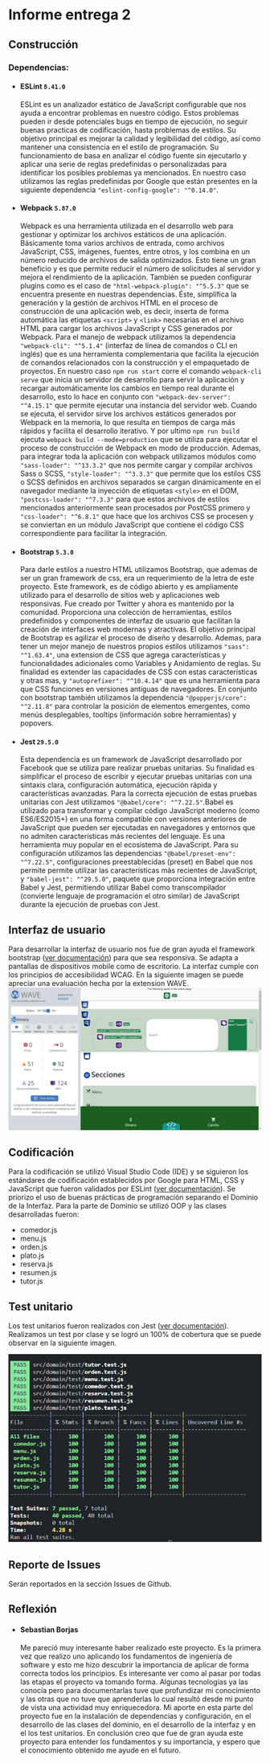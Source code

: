 # Informe entrega 2

## Construcción

### Dependencias:
- #### ESLint `8.41.0`
  ESLint es un analizador estático de JavaScript configurable que nos ayuda a encontrar problemas en nuestro código. Estos problemas pueden ir desde potenciales bugs en tiempo de ejecución, no seguir buenas practicas de codificación, hasta problemas de estilos. Su objetivo principal es mejorar la calidad y legibilidad del código, así como mantener una consistencia en el estilo de programación. Su funcionamiento de basa en analizar el código fuente sin ejecutarlo y aplicar una serie de reglas predefinidas o personalizadas para identificar los posibles problemas ya mencionados. En nuestro caso utilizamos las reglas predefinidas por Google que están presentes en la siguiente dependencia `"eslint-config-google": "^0.14.0"`.
- #### Webpack `5.87.0`
  Webpack es una herramienta utilizada en el desarrollo web para gestionar y optimizar los archivos estáticos de una aplicación. Básicamente toma varios archivos de entrada, como archivos JavaScript, CSS, imágenes, fuentes, entre otros, y los combina en un número reducido de archivos de salida optimizados. Esto tiene un gran beneficio y es que permite reducir el número de solicitudes al servidor y mejora el rendimiento de la aplicación. 
  También se pueden configurar plugins como es el caso de `"html-webpack-plugin": "^5.5.3"` que se encuentra presente en nuestras dependencias. Éste, simplifica la generación y la gestión de archivos HTML en el proceso de construcción de una aplicación web, es decir,  inserta de forma automática las etiquetas `<script>` y `<link>` necesarias en el archivo HTML para cargar los archivos JavaScript y CSS generados por Webpack.
  Para el manejo de webpack utilizamos la dependencia `"webpack-cli": "^5.1.4"` (interfaz de línea de comandos o CLI en inglés) que es una herramienta complementaria que facilita la ejecución de comandos relacionados con la construcción y el empaquetado de proyectos. En nuestro caso `npm run start` corre el comando `webpack-cli serve` que inicia un servidor de desarrollo para servir la aplicación y recargar automáticamente los cambios en tiempo real durante el desarrollo, esto lo hace en conjunto con `"webpack-dev-server": "^4.15.1"` que permite ejecutar una instancia del servidor web. Cuando se ejecuta, el servidor sirve los archivos estáticos generados por Webpack en la memoria, lo que resulta en tiempos de carga más rápidos y facilita el desarrollo iterativo. Y por ultimo `npm run build` ejecuta `webpack build --mode=production` que se utiliza para ejecutar el proceso de construcción de Webpack en modo de producción.
  Ademas, para integrar toda la aplicación con webpack utilizamos módulos como `"sass-loader": "^13.3.2"` que nos permite cargar y compilar archivos Sass o SCSS, `"style-loader": "^3.3.3"` que permite que los estilos CSS o SCSS definidos en archivos separados se cargan dinámicamente en el navegador mediante la inyección de etiquetas `<style>` en el DOM, `"postcss-loader": "^7.3.3"` para que estos archivos de estilos mencionados anteriormente sean procesados por PostCSS primero y `"css-loader": "^6.8.1"` que hace que los archivos CSS se procesen y se conviertan en un módulo JavaScript que contiene el código CSS correspondiente para facilitar la integración.
  <link href="bootstrap"></link>
- #### Bootstrap `5.3.0`
  Para darle estilos a nuestro HTML utilizamos Bootstrap, que ademas de ser un gran framework de css, era un requerimiento de la letra de este proyecto. Este framework, es de código abierto y es ampliamente utilizado para el desarrollo de sitios web y aplicaciones web responsivas. Fue creado por Twitter y ahora es mantenido por la comunidad. Proporciona una colección de herramientas, estilos predefinidos y componentes de interfaz de usuario que facilitan la creación de interfaces web modernas y atractivas. El objetivo principal de Bootstrap es agilizar el proceso de diseño y desarrollo. Ademas, para tener un mejor manejo de nuestros propios estilos utilizamos  `"sass": "^1.63.4"`, una extension de CSS que agrega características y funcionalidades adicionales como Variables y Anidamiento de reglas. Su finalidad es  extender las capacidades de CSS con estas características y otras mas, y `"autoprefixer": "^10.4.14"` que es una herramienta para que CSS funciones en versiones antiguas de navegadores.
  En conjunto con bootstrap también utilizamos la dependencia `"@popperjs/core": "^2.11.8"` para controlar la posición de elementos emergentes, como menús desplegables, tooltips (información sobre herramientas) y popovers.
- #### Jest `29.5.0`
  Esta dependencia es un framework de JavaScript desarrollado por Facebook que se utiliza pare realizar pruebas unitarias. Su finalidad es simplificar el proceso de escribir y ejecutar pruebas unitarias con una sintaxis clara, configuración automática, ejecución rápida y características avanzadas.
  Para la correcta ejecución de estas pruebas unitarias con Jest utilizamos `"@babel/core": "^7.22.5"`.Babel es utilizado para transformar y compilar código JavaScript moderno (como ES6/ES2015+) en una forma compatible con versiones anteriores de JavaScript que pueden ser ejecutadas en navegadores y entornos que no admiten características más recientes del lenguaje. Es una herramienta muy popular en el ecosistema de JavaScript.
  Para su configuración utilizamos las dependencias `"@babel/preset-env": "^7.22.5"`, configuraciones preestablecidas (preset) en Babel que nos permite permite utilizar las características más recientes de JavaScript, y `"babel-jest": "^29.5.0"`, paquete que proporciona integración entre Babel y Jest, permitiendo utilizar Babel como transcompilador (convierte lenguaje de programación el otro similar) de JavaScript durante la ejecución de pruebas con Jest.


## Interfaz de usuario
  Para desarrollar la interfaz de usuario nos fue de gran ayuda el framework bootstrap ([ver documentación](#bootstrap-530)) para que sea responsiva. Se adapta a pantallas de dispositivos mobile como de escritorio.
  La interfaz cumple con los principios de accesibilidad WCAG. En la siguiente imagen se puede apreciar una evaluación hecha por la extension WAVE.
![Accesibilidad](./anexo/img/web-accessibility-wave.png?raw=true "Accesibilidad")

## Codificación

Para la codificación se utilizó Visual Studio Code (IDE) y se siguieron los estándares de codificación establecidos por Google para HTML, CSS y JavaScript que fueron validados por ESLint ([ver documentación](#eslint-8410)).
Se priorizo el uso de buenas prácticas de programación separando el Dominio de la Interfaz. Para la parte de Dominio se utilizó OOP y las clases desarrolladas fueron:
- comedor.js
- menu.js
- orden.js
- plato.js
- reserva.js
- resumen.js
- tutor.js
## Test unitario
  Los test unitarios fueron realizados con Jest ([ver documentación](#jest-2950)). Realizamos un test por clase y se logró un 100% de cobertura que se puede observar en la siguiente imagen.
  
![Test unitarios](./anexo/img/test-unitarios-jest.png "test unitarios")
## Reporte de Issues
Serán reportados en la sección Issues de Github.
## Reflexión
- #### Sebastian Borjas
  Me pareció muy interesante haber realizado este proyecto. Es la primera vez que realizo uno aplicando los fundamentos de ingeniería de software y esto me hizo descubrir la importancia de aplicar de forma correcta todos los principios. Es interesante ver como al pasar por todas las etapas el proyecto va tomando forma. Algunas tecnologías ya las conocía pero para documentarlas tuve que profundizar mi conocimiento y las otras que no tuve que aprenderlas lo cual resultó desde mi punto de vista una actividad muy enriquecedora.
  Mi aporte en esta parte del proyecto fue en la instalación de dependencias y configuración, en el desarrollo de las clases del dominio, en el desarrollo de la interfaz y en el los test unitarios. En conclusión creo que fue de gran ayuda este proyecto para entender los fundamentos y su importancia, y espero que el conocimiento obtenido me ayude en el futuro.